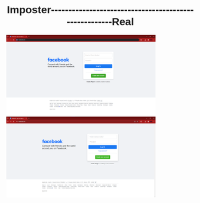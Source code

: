 
 <div>
        <h1 style="font-family: helvetica; text-align: center;">Imposter------------------------------------------------------Real</h1>
        <img src="real.png" alt="Real" title="Real" width="400"/>  
        <img src="imposter.png" alt="Imposter" title="Imposter" width="400"/>
    </div>
